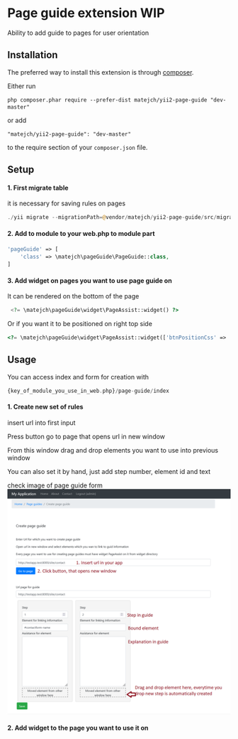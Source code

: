 Page guide extension WIP
====================
Ability to add guide to pages for user orientation

Installation
------------

The preferred way to install this extension is through [composer](http://getcomposer.org/download/).

Either run

```
php composer.phar require --prefer-dist matejch/yii2-page-guide "dev-master"
```

or add

```
"matejch/yii2-page-guide": "dev-master"
```

to the require section of your `composer.json` file.

Setup
-----

#### 1. First migrate table

it is necessary for saving rules on pages

```php 
./yii migrate --migrationPath=@vendor/matejch/yii2-page-guide/src/migrations
```

#### 2. Add to module to your web.php to module part

```php 
'pageGuide' => [
    'class' => \matejch\pageGuide\PageGuide::class,
]

```

#### 3. Add widget on pages you want to use page guide on

It can be rendered on the bottom of the page

```php
 <?= \matejch\pageGuide\widget\PageAssist::widget() ?>
```

Or if you want it to be positioned on right top side

```php 
<?= \matejch\pageGuide\widget\PageAssist::widget(['btnPositionCss' => 'position: fixed;top: 100px;right: -2px;']) ?>

```

Usage
-----
You can access index and form for creation with 

```php 
{key_of_module_you_use_in_web.php}/page-guide/index
```
#### 1. Create new set of rules

insert url into first input

Press button go to page that opens url in new window

From this window drag and drop elements you want to use into previous window

You can also set it by hand, just add step number, element id and text

check image of page guide form
![](readme/Screenshot%202021-11-15%20at%2017-27-42%20Create%20page%20guide.png)


#### 2. Add widget to the page you want to use it on

